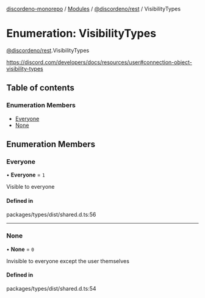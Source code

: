 [discordeno-monorepo](../README.md) / [Modules](../modules.md) / [@discordeno/rest](../modules/discordeno_rest.md) / VisibilityTypes

# Enumeration: VisibilityTypes

[@discordeno/rest](../modules/discordeno_rest.md).VisibilityTypes

https://discord.com/developers/docs/resources/user#connection-object-visibility-types

## Table of contents

### Enumeration Members

- [Everyone](discordeno_rest.VisibilityTypes.md#everyone)
- [None](discordeno_rest.VisibilityTypes.md#none)

## Enumeration Members

### Everyone

• **Everyone** = `1`

Visible to everyone

#### Defined in

packages/types/dist/shared.d.ts:56

---

### None

• **None** = `0`

Invisible to everyone except the user themselves

#### Defined in

packages/types/dist/shared.d.ts:54
